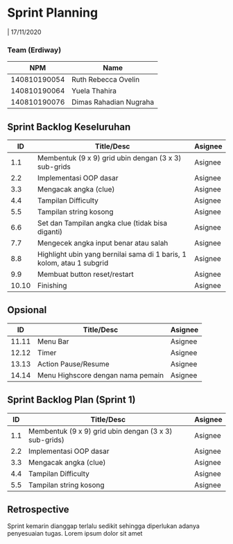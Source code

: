 # Sprint Planning 
| 17/11/2020

### Team (Erdiway)
| NPM           | Name        |
| ------------- |-------------|
| 140810190054  | Ruth Rebecca Ovelin    |
| 140810190064  | Yuela Thahira    |
| 140810190076  | Dimas Rahadian Nugraha |

## Sprint Backlog Keseluruhan 
| ID  | Title/Desc | Asignee | 
| --- | ---------- | ------- | 
| 1.1 | Membentuk (9 x 9) grid ubin dengan (3 x 3) sub-grids | Asignee | 
| 2.2 | Implementasi OOP dasar| Asignee |
| 3.3 | Mengacak angka (clue) | Asignee | 
| 4.4 | Tampilan Difficulty| Asignee |
| 5.5 | Tampilan string kosong | Asignee |
| 6.6 | Set dan Tampilan angka clue (tidak bisa diganti)| Asignee |
| 7.7 | Mengecek angka input benar atau salah| Asignee |
| 8.8 | Highlight ubin yang bernilai sama di 1 baris, 1 kolom, atau 1 subgrid| Asignee |
| 9.9 | Membuat button reset/restart| Asignee |
| 10.10 | Finishing| Asignee |

## Opsional
| ID  | Title/Desc | Asignee | 
| --- | ---------- | ------- | 
| 11.11 | Menu Bar | Asignee | 
| 12.12 | Timer| Asignee |
| 13.13 | Action Pause/Resume | Asignee | 
| 14.14 | Menu Highscore dengan nama pemain | Asignee |

## Sprint Backlog Plan (Sprint 1)
| ID  | Title/Desc | Asignee | 
| --- | ---------- | ------- | 
| 1.1 | Membentuk (9 x 9) grid ubin dengan (3 x 3) sub-grids) | Asignee | 
| 2.2 | Implementasi OOP dasar| Asignee |
| 3.3 | Mengacak angka (clue) | Asignee | 
| 4.4 | Tampilan Difficulty| Asignee |
| 5.5 | Tampilan string kosong | Asignee |

## Retrospective 

Sprint kemarin dianggap terlalu sedikit sehingga diperlukan adanya penyesuaian tugas. Lorem ipsum dolor sit amet 
